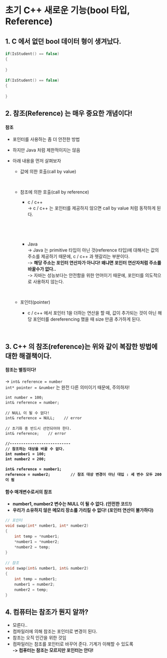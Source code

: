 # 초기 C++ 새로운 기능(bool 타입, Reference)

## 1. C 에서 없던 bool 데이터 형이 생겨났다.&#x20;

```cpp
if(IsStudent() == false)
{

}

if(IsStudent() == false)
{

}
```

## 2. 참조(Reference) 는 매우 중요한 개념이다!

#### 참조&#x20;

* 포인터를 사용하는 좀 더 안전한 방법
* 하지만 Java 처럼 제한적이지는 않음
*   아래 내용을 먼저 살펴보자

    * 값에 의한 호출(call by value)

    <figure><img src="../../.gitbook/assets/스크린샷 2023-10-24 22.13.01.png" alt="" width="375"><figcaption></figcaption></figure>

    *   참조에 의한 호출(call by reference)

        * c / c++\
          \-> c / c++ 는 포인터를 제공하지 않으면 call by value 처럼 동작하게 된다.&#x20;

        <figure><img src="../../.gitbook/assets/스크린샷 2023-10-24 22.16.23.png" alt="" width="375"><figcaption></figcaption></figure>

        <figure><img src="../../.gitbook/assets/스크린샷 2023-10-24 22.19.46.png" alt="" width="375"><figcaption></figcaption></figure>

        *   Java\
            \-> Java 는 primitive 타입이 아닌 것(reference 타입)에 대해서는 값의 주소를 제공하기 때문에, c / c++ 과 헷갈리는 부분이다.  \
            \-> **해당 주소는 포인터 연산자가 아니다! 왜냐면 포인터 연산자처럼 주소를 바꿀수가 없다..**\
            \-> 자바는 성능보다는 안전함을 위한 언어이기 때문에, 포인터를 의도적으로 사용하지 않는다.

            <figure><img src="../../.gitbook/assets/스크린샷 2023-10-24 22.30.59.png" alt="" width="375"><figcaption></figcaption></figure>
    * 포인터(pointer)
      *   c / c++ 에서 포인터 1을 더하는 연산을 할 때, 값이 추가되는 것이 아닌 해당 포인터를 dereferencing 했을 때 size 만큼 추가하게 된다.&#x20;

          <figure><img src="../../.gitbook/assets/스크린샷 2023-10-24 22.34.33.png" alt="" width="375"><figcaption></figcaption></figure>

## 3. C++ 의 참조(reference)는 위와 같이 복잡한 방법에 대한 해결책이다. &#x20;

#### 참조는 별칭이다!&#x20;

\-> `int& reference = number`\
`int* pointer = &number` 는 완전 다른 의미이기 때문에, 주의하자!

<pre class="language-cpp"><code class="lang-cpp">int number = 100;
int&#x26; reference = number;

// NULL 이 될 수 없다!
int&#x26; reference = NULL;    // error

// 초기화 중 반드시 선언되어야 한다. 
int&#x26; reference;    // error

<strong>//---------------------------
</strong><strong>// 참조하는 대상을 바꿀 수 없다. 
</strong><strong>int number1 = 100;
</strong><strong>int number2 = 200;
</strong><strong>
</strong><strong>int&#x26; reference = number1;
</strong><strong>reference = number2;         // 참조 대상 변경이 아닌 대입 : 세 변수 모두 200이 됨
</strong></code></pre>

#### 함수 매개변수로서의 참조

* **number1, number2 변수는 NULL 이 될 수 없다. (안전한 코드!)**
* **우리가 소유하지 않은 메모리 장소를 가리킬 수 없다! (포인터 연산이 불가하다)**

```cpp
// 포인터
void swap(int* number1, int* number2)
{
    int temp = *number1;
    *number1 = *number2;
    *number2 = temp;
}

// 참조
void swap(int& number1, int& number2)
{
    int temp = number1;
    number1 = number2;
    number2 = temp;
}
```

## 4. 컴퓨터는 참조가 뭔지 알까?

* 모른다..
* 컴파일러에 의해 참조는 포인터로 변경이 된다.&#x20;
* 참조는 오직 인간을 위한 것임
* 컴파일러는 참조를 포인터로 바꾸어 준다. 기계가 이해할 수 있도록 \
  **-> 컴퓨터는 참조는 모르지만 포인터는 안다!**
